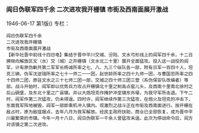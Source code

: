 ### 阎日伪联军四千余  二次进攻我开栅镇  市街及西南面展开激战

1946-06-17
第1版()
专栏：

    阎日伪联军四千余
    二次进攻我开栅镇
    市街及西南面展开激战
    【新华社晋中前线十四日电】集结于晋中平川交城、汾阳、文水弓形线上的阎军四千余，十二日拂晓向解放区文（水）交（城）之开栅镇（文水北二十里）展开全面猛攻。投入这一战役的阎军，计有原伪剿共第二军军长杨诚所率之七、八、九三个纵队各一部，附有日军一百四十人，坦克三辆，伪军沈逆瑞所率之七十一师二一一团，赵世龄所率之四十九师一团，与曹国忠所率之四十四师二团，原驻文水之三十七师二团一部，交城之四十师三团三营（系伪保安队改编者）等部。战斗开始时，阎军即以优势兵力攻占开栅镇北十里之制高点窑儿头，及西南十里南北徐村之后山碉堡，及东北十里之广县镇。并以大炮坦克作掩护冲至镇东外壕，为我守军所击退。下午二时，阎军作第二次猛攻，仍未得逞。四时许，阎军继续作第三次猛攻，在炮火及坦克的冲击下，东面我军阵地被毁，阎军一部即乘机冲入镇内。现激烈之战斗正在市街及西南面进行。按开栅在敌占时，原为敌寇据点，去年八月为我军解放。经民主政府扶助，商业已全部恢复，成为晋中平川最繁荣的市镇。今年一月十八日，阎日伪联军一千余人曾猛攻未逞。此次为停战命令后，阎方对该镇之第二次进攻。
